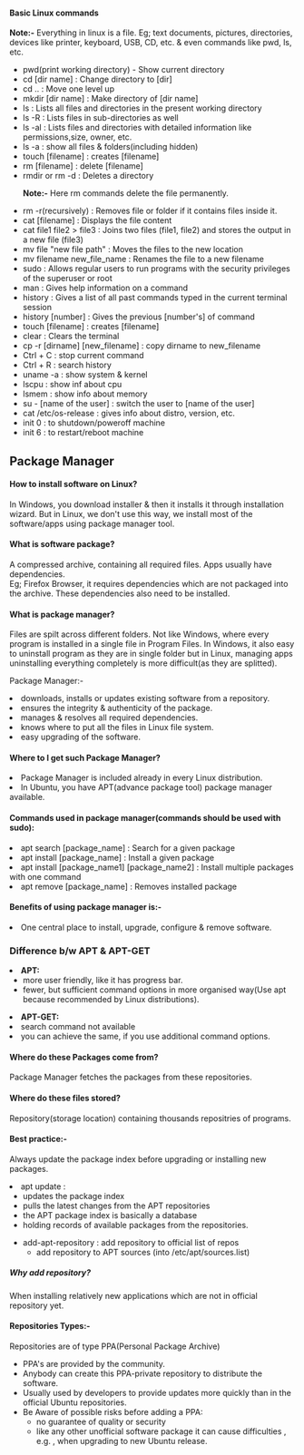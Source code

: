 <p>
    <h4>Basic Linux commands</h4>
        <p><strong>Note:-</strong> Everything in linux is a file. Eg; text documents, pictures, directories, devices like printer, keyboard, USB, CD, etc. & even commands like pwd, ls, etc.</p>
            <ul>
                <li>pwd(print working directory) - Show current directory</li>
                <li>cd [dir name] : Change directory to [dir]</li>
                <li>cd .. : Move one level up</li>
                <li>mkdir [dir name] : Make directory of [dir name] </li>
                <li>ls : Lists all files and directories in the present working directory</li>
                <li>ls -R : Lists files in sub-directories as well</li>
                <li>ls -al : Lists files and directories with detailed information like permissions,size, owner, etc.</li>
                <li>ls -a : show all files & folders(including hidden) </li>
                <li>touch [filename] : creates [filename] </li>
                <li>rm [filename] : delete [filename] </li>
                <li>rmdir or rm -d : Deletes a directory</li>
                <p> <strong>Note:-</strong> Here rm commands delete the file permanently. </p>
                <li>rm -r(recursively) : Removes file or folder if it contains files inside it.</li>
                <li>cat [filename] : 	Displays the file content</li>
                <li>cat file1 file2 > file3 : Joins two files (file1, file2) and stores the output in a new file (file3)</li>
                <li>mv file "new file path" : Moves the files to the new location</li>
                <li>mv filename new_file_name : Renames the file to a new filename</li>
                <li>sudo : Allows regular users to run programs with the security privileges of the superuser or root</li>
                <li>man : Gives help information on a command</li>
                <li>history : Gives a list of all past commands typed in the current terminal session</li>
                <li>history [number] : Gives the previous [number's] of command</li>
                <li>touch [filename] : creates [filename]</li>
                <li>clear : Clears the terminal</li>
                <li>cp -r [dirname] [new_filename] : copy dirname to new_filename</li>
                <li>Ctrl + C : stop current command</li>
                <li>Ctrl + R : search history</li>
                <li>uname -a : show system & kernel</li>
                <li>lscpu : show inf about cpu</li>
                <li>lsmem : show info about memory</li>
                <li>su - [name of the user] : switch the user to [name of the user]</li>
                <li>cat /etc/os-release : gives info about distro, version, etc.</li>
                <li>init 0 : to shutdown/poweroff machine</li>
                <li>init 6 : to restart/reboot machine</li>
            </ul>
</p>

<p>
    <h2>Package Manager</h2>
    <h4>How to install software on Linux?</h4>
    <p>In Windows, you download installer & then it installs it through installation wizard. But in Linux, we don't use this way, we install most of the software/apps using package manager tool.</p>
    <h4>What is software package?</h4>
        <p>A compressed archive, containing all required files. Apps usually have dependencies. <br>
        Eg; Firefox Browser, it requires dependencies which are not packaged into the archive. These dependencies also need to be installed.
        </p>
    <h4>What is package manager?</h4>
        <p>Files are spilt across different folders. Not like Windows, where every program is installed in a single file in Program Files. In Windows, it also easy to uninstall program as they are in single folder but in Linux, managing apps uninstalling everything completely is more difficult(as they are splitted).</p>
        <p>Package Manager:-
            <li>downloads, installs or updates existing software from a repository.</li>
            <li>ensures the integrity & authenticity of the package.</li>
            <li>manages & resolves all required dependencies.</li>
            <li>knows where to put all the files in Linux file system.</li>
            <li>easy upgrading of the software.</li>
        </p>
    <h4>Where to I get such Package Manager?</h4>
        <li>Package Manager is included already in every Linux distribution.</li>
        <li>In Ubuntu, you have APT(advance package tool) package manager available.</li>
    <h4>Commands used in package manager(commands should be used with sudo):</h4>
        <li>apt search [package_name] : Search for a given package</li>
        <li>apt install [package_name] : Install a given package</li>
        <li>apt install [package_name1] [package_name2] : Install multiple packages with one command</li>
        <li>apt remove [package_name] : Removes installed package</li>
    <h4>Benefits of using package manager is:-</h4>
        <li>One central place to install, upgrade, configure & remove software.</li>
    <h3>Difference b/w APT & APT-GET</h3>
        <li><strong>APT:</strong>
            <ul>
                <li>more user friendly, like it has progress bar.</li>
                <li>fewer, but sufficient command options in more organised way(Use apt because recommended by Linux distributions).</li>
            </ul>
        </li>
        <li><strong>APT-GET:</strong>
            <li>search command not available</li>
            <li>you can achieve the same, if you use additional command options.</li>
        </li>
    <h4>Where do these Packages come from?</h4>
    <p>Package Manager fetches the packages from these repositories.</p>
    <h4>Where do these files stored?</h4>
    <p>Repository(storage location) containing thousands repositries of programs.</p>
    <h4>Best practice:-</h4>
    <p>Always update the package index before upgrading or installing new packages.</p>
    <li>apt update : 
        <ul>
            <li>updates the package index</li>
            <li>pulls the latest changes from the APT repositories</li>
            <li>the APT package index is basically a database</li>
            <li>holding records of available packages from the repositories.</li>
        </ul> 
    </li>
</p>

<p>
    <ul>
        <li>add-apt-repository : add repository to official list of repos
            <ul>
                <li>add repository to APT sources (into /etc/apt/sources.list)</li>
            </ul>
        </li>
    </ul>
    <h5>Why add repository?</h5>
    <p>When installing relatively new applications which are not in official repository yet.</p>
</p>

<p>
    <h4>Repositories Types:-</h4>
    <p>
        Repositories are of type PPA(Personal Package Archive)
        <ul>
            <li>PPA's are provided by the community.</li>
            <li>Anybody can create this PPA-private repository to distribute the software.</li>
            <li>Usually used by developers to provide updates more quickly than in the official Ubuntu repositories.</li>
            <li>Be Aware of possible risks before adding a PPA:
                <ul>
                    <li>no guarantee of quality or security</li>
                    <li>like any other unofficial software package it can cause difficulties , e.g. , when upgrading to new Ubuntu release.</li>
                </ul>
            </li>
        </ul>
    </p>
</p>
